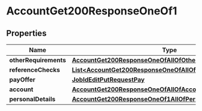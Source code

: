 

# AccountGet200ResponseOneOf1


## Properties

| Name | Type | Description | Notes |
|------------ | ------------- | ------------- | -------------|
|**otherRequirements** | [**AccountGet200ResponseOneOfAllOfOtherRequirements**](AccountGet200ResponseOneOfAllOfOtherRequirements.md) |  |  [optional] |
|**referenceChecks** | [**List&lt;AccountGet200ResponseOneOfAllOfReferenceChecksInner&gt;**](AccountGet200ResponseOneOfAllOfReferenceChecksInner.md) |  |  [optional] |
|**payOffer** | [**JobIdEditPutRequestPay**](JobIdEditPutRequestPay.md) |  |  [optional] |
|**account** | [**AccountGet200ResponseOneOfAllOfAccount**](AccountGet200ResponseOneOfAllOfAccount.md) |  |  [optional] |
|**personalDetails** | [**AccountGet200ResponseOneOf1AllOfPersonalDetails**](AccountGet200ResponseOneOf1AllOfPersonalDetails.md) |  |  [optional] |



